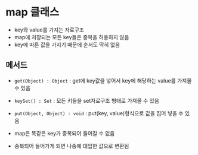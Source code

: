  map 클래스
=============
* key와 value를 가지는 자료구조
* map에 저장되는 모든 key들은 중복을 허용하지 않음
* key에 따른 값을 가지기 때문에 순서도 딱히 없음

메서드
-----------------
* <code>get(Object) : Object</code> : get에 key값을 넣어서 key에 해당하는 value를 가져올 수 있음
* <code>keySet() : Set</code> : 모든 키들을 set자료구조 형태로 가져올 수 있음
* <code>put(Object, Object) : void</code> : put(key, value)형식으로 값을 집어 넣을 수 있음

* map은 똑같은 key가 중복되어 들어갈 수 없음
* 중복되어 들어가게 되면 나중에 대입한 값으로 변환됨


